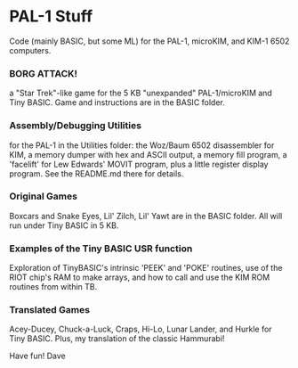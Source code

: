 # PAL-1 Stuff

Code (mainly BASIC, but some ML) for the PAL-1, microKIM, and KIM-1 6502 computers.  

### BORG ATTACK!
a "Star Trek"-like game for the 5 KB "unexpanded" PAL-1/microKIM and Tiny BASIC. Game and instructions are in the BASIC folder.

### Assembly/Debugging Utilities
for the PAL-1 in the Utilities folder: the Woz/Baum 6502 disassembler for KIM, a memory dumper with hex and ASCII output, a memory fill program, a 'facelift' for Lew Edwards' MOVIT program, plus a little register display program.  See the README.md there for details. 

### Original Games
Boxcars and Snake Eyes, Lil' Zilch, Lil' Yawt are in the BASIC folder. All will run under Tiny BASIC in 5 KB.

### Examples of the Tiny BASIC USR function 
Exploration of TinyBASIC's intrinsic 'PEEK' and 'POKE' routines, use of the RIOT chip's RAM to make arrays, and how to call and use the KIM ROM
routines from within TB.

### Translated Games
Acey-Ducey, Chuck-a-Luck, Craps, Hi-Lo, Lunar Lander, and Hurkle for Tiny BASIC. Plus, my translation of the classic Hammurabi!
   
Have fun!  Dave
  
